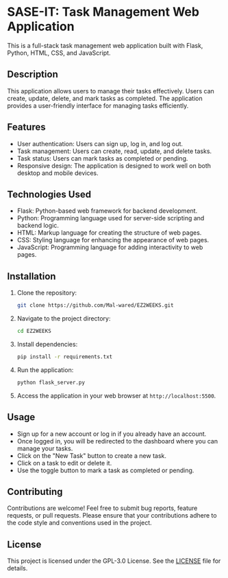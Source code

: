 # SASE-IT: Task Management Web Application

This is a full-stack task management web application built with Flask, Python, HTML, CSS, and JavaScript.

## Description

This application allows users to manage their tasks effectively. Users can create, update, delete, and mark tasks as completed. The application provides a user-friendly interface for managing tasks efficiently.

## Features

- User authentication: Users can sign up, log in, and log out.
- Task management: Users can create, read, update, and delete tasks.
- Task status: Users can mark tasks as completed or pending.
- Responsive design: The application is designed to work well on both desktop and mobile devices.

## Technologies Used

- Flask: Python-based web framework for backend development.
- Python: Programming language used for server-side scripting and backend logic.
- HTML: Markup language for creating the structure of web pages.
- CSS: Styling language for enhancing the appearance of web pages.
- JavaScript: Programming language for adding interactivity to web pages.

## Installation

1. Clone the repository:

   ```bash
   git clone https://github.com/Mal-wared/EZ2WEEKS.git
   ```

2. Navigate to the project directory:

   ```bash
   cd EZ2WEEKS
   ```

3. Install dependencies:

   ```bash
   pip install -r requirements.txt
   ```

4. Run the application:

   ```bash
   python flask_server.py
   ```

5. Access the application in your web browser at `http://localhost:5500`.

## Usage

- Sign up for a new account or log in if you already have an account.
- Once logged in, you will be redirected to the dashboard where you can manage your tasks.
- Click on the "New Task" button to create a new task.
- Click on a task to edit or delete it.
- Use the toggle button to mark a task as completed or pending.

## Contributing

Contributions are welcome! Feel free to submit bug reports, feature requests, or pull requests. Please ensure that your contributions adhere to the code style and conventions used in the project.

## License

This project is licensed under the GPL-3.0 License. See the [LICENSE](LICENSE) file for details.

